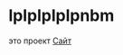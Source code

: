 # lplplplplpnbm
это проект
[Сайт]([https://lev-ghooll.github.io/lplplplplpnbm/index.html](https://lev-ghooll.github.io/lplplplplpnbm/)https://lev-ghooll.github.io/lplplplplpnbm/)
